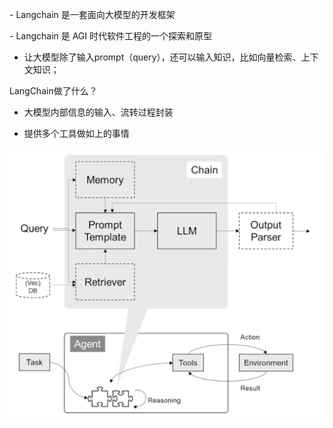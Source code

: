 \- Langchain 是一套面向大模型的开发框架

\- Langchain 是 AGI 时代软件工程的一个探索和原型



* 让大模型除了输入prompt（query），还可以输入知识，比如向量检索、上下文知识；

LangChain做了什么？

* 大模型内部信息的输入、流转过程封装

* 提供多个工具做如上的事情

<img src=".asserts/image-20231007182900033.png" alt="image-20231007182900033" style="zoom:50%;" />
